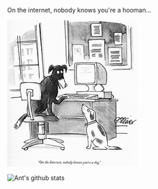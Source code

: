On the internet, nobody knows you're a hooman...

![Cartoon with two dogs, with one saying to the other On the internet, nobody knows you're a dog](Internet_dog.jpg)

![Ant's github stats](https://github-readme-stats.vercel.app/api?username=antstanley&count_private=true)
